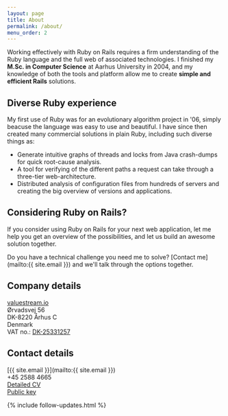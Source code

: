 ```yaml
---
layout: page
title: About
permalink: /about/
menu_order: 2
---
```


Working effectively with Ruby on Rails requires a firm understanding of the Ruby language and the full web of associated technologies. I finished my **M.Sc. in Computer Science** at Aarhus University in 2004, and my knowledge of both the tools and platform allow me to create **simple and efficient Rails** solutions.

## Diverse Ruby experience

My first use of Ruby was for an evolutionary algorithm project in '06, simply beacuse the language was easy to use and beautiful. I have since then created many commercial solutions in plain Ruby, including such diverse things as:

 * Generate intuitive graphs of threads and locks from Java crash-dumps for quick root-cause analysis.
 * A tool for verifying of the different paths a request can take through a three-tier web-architecture.
 * Distributed analysis of configuration files from hundreds of servers and creating the big overview of versions and applications.

## Considering Ruby on Rails?

If you consider using Ruby on Rails for your next web application, let me help you get an overview of the possibilities, and let us build an awesome solution together.

Do you have a technical challenge you need me to solve? [Contact me](mailto:{{ site.email }}) and we'll talk through the options together.

## Company details

[valuestream.io](https://valuestream.io)<br>
Ørvadsvej 56<br>
DK-8220 Århus C<br>
Denmark<br>
VAT no.: [DK-25331257](https://datacvr.virk.dk/data/visenhed?enhedstype=virksomhed&id=25331257)

## Contact details

[{{ site.email }}](mailto:{{ site.email }})<br>
+45&nbsp;2588&nbsp;4665<br>
[Detailed CV](https://www.linkedin.com/in/laustrud/)<br>
[Public key](https://keybase.io/rud)

{% include follow-updates.html %}
